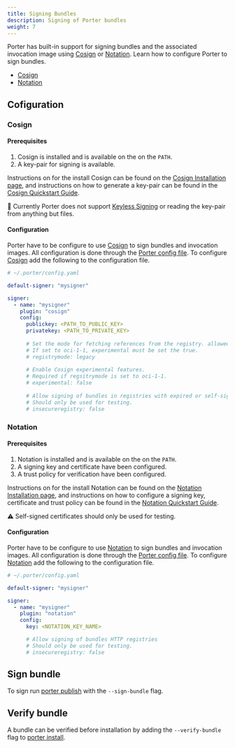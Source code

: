 ```yaml
---
title: Signing Bundles
description: Signing of Porter bundles
weight: 7
---
```


Porter has built-in support for signing bundles and the associated invocation image using [Cosign] or [Notation].
Learn how to configure Porter to sign bundles.

- [Cosign](#cosign)
- [Notation](#notation)

## Cofiguration

### Cosign

#### Prerequisites

1. Cosign is installed and is available on the on the `PATH`.
2. A key-pair for signing is available.

Instructions on for the install Cosign can be found on the [Cosign Installation page](https://docs.sigstore.dev/system_config/installation/), and instructions on how to generate a key-pair can be found in the [Cosign Quickstart Guide](https://docs.sigstore.dev/signing/quickstart/#signing-with-a-generated-key).

🚧 Currently Porter does not support [Keyless Signing](https://docs.sigstore.dev/signing/overview/) or reading the key-pair from anything but files.

#### Configuration

Porter have to be configure to use [Cosign] to sign bundles and invocation images. All configuration is done through the [Porter config file](/docs/configuration/configuration/). To configure [Cosign] add the following to the configuration file.

```yaml
# ~/.porter/config.yaml

default-signer: "mysigner"

signer:
  - name: "mysigner"
    plugin: "cosign"
    config:
      publickey: <PATH_TO_PUBLIC_KEY>
      privatekey: <PATH_TO_PRIVATE_KEY>
      
      # Set the mode for fetching references from the registry. allowed: legacy, oci-1-1.
      # If set to oci-1-1, experimental must be set the true.
      # registrymode: legacy
      
      # Enable Cosign experimental features.
      # Required if regsitrymode is set to oci-1-1.
      # experimental: false
      
      # Allow signing of bundles in registries with expired or self-signed certificates.
      # Should only be used for testing.
      # insecureregistry: false
```

### Notation

#### Prerequisites

1. Notation is installed and is available on the on the `PATH`.
2. A signing key and certificate have been configured.
3. A trust policy for verification have been configured.

Instructions on for the install Notation can be found on the [Notation Installation page](https://notaryproject.dev/docs/user-guides/installation/cli/), and instructions on how to configure a signing key, certificate and trust policy can be found in the [Notation Quickstart Guide](https://notaryproject.dev/docs/quickstart-guides/quickstart-sign-image-artifact/).

⚠️ Self-signed certificates should only be used for testing.

#### Configuration

Porter have to be configure to use [Notation] to sign bundles and invocation images. All configuration is done through the [Porter config file](/docs/configuration/configuration/). To configure [Notation] add the following to the configuration file.

```yaml
# ~/.porter/config.yaml

default-signer: "mysigner"

signer:
  - name: "mysigner"
    plugin: "notation"
    config:
      key: <NOTATION_KEY_NAME>

      # Allow signing of bundles HTTP registries
      # Should only be used for testing.
      # insecureregistry: false
```

## Sign bundle

To sign run [porter publish](/cli/porter_publish/) with the `--sign-bundle` flag.

## Verify bundle

A bundle can be verified before installation by adding the `--verify-bundle` flag to [porter install](/cli/porter_publish/).

[Cosign]: https://docs.sigstore.dev/signing/quickstart/
[Notation]: https://notaryproject.dev/docs/quickstart-guides/quickstart-sign-image-artifact/